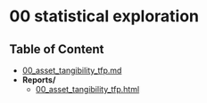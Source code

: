 
# 00 statistical exploration



## Table of Content

 - [00_asset_tangibility_tfp.md](https://github.com/thomaspernet/Financial_dependency_pollution/tree/master/02_data_analysis/00_statistical_exploration/00_asset_tangibility_tfp.md)
 - **Reports/**
   - [00_asset_tangibility_tfp.html](https://htmlpreview.github.io/?https://github.com/thomaspernet/Financial_dependency_pollution/blob/master/02_data_analysis/00_statistical_exploration/Reports/00_asset_tangibility_tfp.html)
